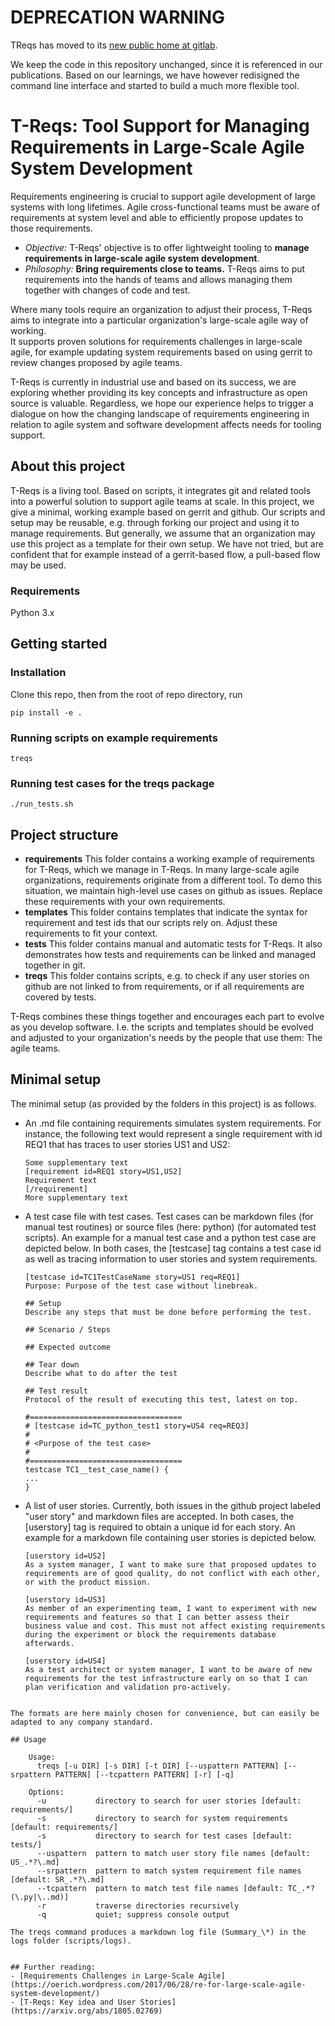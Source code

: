 # DEPRECATION WARNING

TReqs has moved to its [new public home at gitlab](https://gitlab.com/treqs-on-git/treqs-ng). 

We keep the code in this repository unchanged, since it is referenced in our publications. Based on our learnings, we have however redisigned the command line interface and started to build a much more flexible tool.




# T-Reqs: Tool Support for Managing Requirements in Large-Scale Agile System Development

Requirements engineering is crucial to support agile development of large systems with long lifetimes. 
Agile cross-functional teams must be aware of requirements at system level and able to efficiently propose updates to those requirements. 

  - *Objective:* T-Reqs' objective is to offer lightweight tooling to __manage requirements in large-scale agile system development__.
  - *Philosophy:* __Bring requirements close to teams.__ T-Reqs aims to put requirements into the hands of teams and allows managing them together with changes of code and test.


Where many tools require an organization to adjust their process, T-Reqs aims to integrate into a particular organization's large-scale agile way of working.  
It supports proven solutions for requirements challenges in large-scale agile, for example updating system requirements based on using gerrit to review changes proposed by agile teams.

T-Reqs is currently in industrial use and based on its success, we are exploring whether providing its key concepts and infrastructure as open source is valuable. 
Regardless, we hope our experience helps to trigger a dialogue on how the changing landscape of requirements engineering in relation to agile system and software development affects needs for tooling support.

## About this project

T-Reqs is a living tool. Based on scripts, it integrates git and related tools into a powerful solution to support agile teams at scale. 
In this project, we give a minimal, working example based on gerrit and github.
Our scripts and setup may be reusable, e.g. through forking our project and using it to manage requirements. 
But generally, we assume that an organization may use this project as a template for their own setup. 
We have not tried, but are confident that for example instead of a gerrit-based flow, a pull-based flow may be used.
 
### Requirements

  Python 3.x


## Getting started

### Installation

Clone this repo, then from the root of repo directory, run

    pip install -e .

### Running scripts on example requirements

    treqs 


### Running test cases for the treqs package

    ./run_tests.sh

## Project structure

  - __requirements__ This folder contains a working example of requirements for T-Reqs, which we manage in T-Reqs. 
In many large-scale agile organizations, requirements originate from a different tool. 
To demo this situation, we maintain high-level use cases on github as issues. 
Replace these requirements with your own requirements.
  - __templates__ This folder contains templates that indicate the syntax for requirement and test ids that our scripts rely on.
Adjust these requirements to fit your context.
  - __tests__ This folder contains manual and automatic tests for T-Reqs. 
It also demonstrates how tests and requirements can be linked and managed together in git.
  - __treqs__ This folder contains scripts, e.g. to check if any user stories on github are not linked to from requirements, or if all requirements are covered by tests. 

T-Reqs combines these things together and encourages each part to evolve as you develop software. 
I.e. the scripts and templates should be evolved and adjusted to your organization's needs by the people that use them: The agile teams.


## Minimal setup
The minimal setup (as provided by the folders in this project) is as follows.
 
* An .md file containing requirements simulates system requirements. For instance, the following text would represent a single requirement with id REQ1 that has traces to user stories US1 and US2:

	```
	Some supplementary text
	[requirement id=REQ1 story=US1,US2]
	Requirement text
	[/requirement]
	More supplementary text
	```
* A test case file with test cases. Test cases can be markdown files (for manual test routines) or source files (here: python) (for automated test scripts). An example for a manual test case and a python test case are depicted below. In both cases, the [testcase] tag contains a test case id as well as tracing information to user stories and system requirements.

	```
	[testcase id=TC1TestCaseName story=US1 req=REQ1]
	Purpose: Purpose of the test case without linebreak.
	
	## Setup
	Describe any steps that must be done before performing the test.
	
	## Scenario / Steps
	
	## Expected outcome
	
	## Tear down
	Describe what to do after the test
	
	## Test result
	Protocol of the result of executing this test, latest on top.
	```

	```
	#==================================
	# [testcase id=TC_python_test1 story=US4 req=REQ3]
	# 
	# <Purpose of the test case>
	# 
	#==================================
	testcase TC1__test_case_name() {
	...
	}
	```	
* A list of user stories. Currently, both issues in the github project labeled "user story" and markdown files are accepted. In both cases, the [userstory] tag is required to obtain a unique id for each story. An example for a markdown file containing user stories is depicted below.

	```
	[userstory id=US2]
	As a system manager, I want to make sure that proposed updates to requirements are of good quality, do not conflict with each other, or with the product mission. 
	
	[userstory id=US3]
	As member of an experimenting team, I want to experiment with new requirements and features so that I can better assess their business value and cost. This must not affect existing requirements during the experiment or block the requirements database afterwards. 
	
	[userstory id=US4]
	As a test architect or system manager, I want to be aware of new requirements for the test infrastructure early on so that I can plan verification and validation pro-actively. 
```

The formats are here mainly chosen for convenience, but can easily be adapted to any company standard. 

## Usage

    Usage:
      treqs [-u DIR] [-s DIR] [-t DIR] [--uspattern PATTERN] [--srpattern PATTERN] [--tcpattern PATTERN] [-r] [-q]

    Options:
      -u           directory to search for user stories [default: requirements/]
      -s           directory to search for system requirements [default: requirements/]
      -s           directory to search for test cases [default: tests/]
      --uspattern  pattern to match user story file names [default: US_.*?\.md]
      --srpattern  pattern to match system requirement file names [default: SR_.*?\.md]
      --tcpattern  pattern to match test file names [default: TC_.*?(\.py|\..md)]
      -r           traverse directories recursively
      -q           quiet; suppress console output

The treqs command produces a markdown log file (Summary_\*) in the logs folder (scripts/logs). 


## Further reading:
- [Requirements Challenges in Large-Scale Agile](https://oerich.wordpress.com/2017/06/28/re-for-large-scale-agile-system-development/)
- [T-Reqs: Key idea and User Stories](https://arxiv.org/abs/1805.02769)
